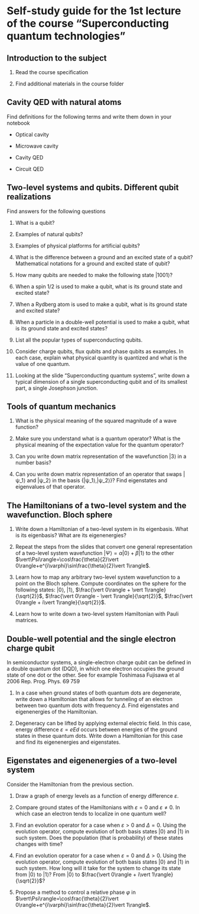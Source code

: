 # Self-study guide for the 1st lecture of the course “Superconducting quantum technologies”

## Introduction to the subject

1. Read the course specification

2. Find additional materials in the course folder

## Cavity QED with natural atoms

Find definitions for the following terms and write them down in your notebook

- Optical cavity

- Microwave cavity

- Cavity QED

- Circuit QED

## Two-level systems and qubits. Different qubit realizations

Find answers for the following questions

1. What is a qubit?

2. Examples of natural qubits?

3. Examples of physical platforms for artificial qubits?

4. What is the difference between a ground and an excited state of a qubit? Mathematical notations for a ground and excited state of qubit?

5. How many qubits are needed to make the following state |1001⟩?

6. When a spin 1/2 is used to make a qubit, what is its ground state and excited state?

7. When a Rydberg atom is used to make a qubit, what is its ground state and excited state?

8. When a particle in a double-well potential is used to make a qubit, what is its ground state and excited states?

9. List all the popular types of superconducting qubits.

10. Consider charge qubits, flux qubits and phase qubits as examples. In each case, explain what physical quantity is quantized and what is the value of one quantum.

11. Looking at the slide “Superconducting quantum systems”, write down a typical dimension of a single superconducting qubit and of its smallest part, a single Josephson junction.

## Tools of quantum mechanics

1. What is the physical meaning of the squared magnitude of a wave function?

2. Make sure you understand what is a quantum operator? What  is the physical meaning of the expectation value for the quantum operator?

3. Can you write down matrix representation of the wavefunction |3⟩ in a number basis?

4. Can you write down matrix representation of an operator that swaps  |ψ_1⟩ and  |ψ_2⟩ in the basis {|ψ_1⟩,|ψ_2⟩}? Find eigenstates and eigenvalues of that operator.

## The Hamiltonians of a two-level system and the wavefunction. Bloch sphere

1. Write down a Hamiltonian of a two-level system in its eigenbasis. What is its eigenbasis? What are its eigenenergies?

2. Repeat the steps from the slides that convert one general representation of a two-level system wavefunction $\vert \Psi\rangle =\alpha\vert 0\rangle+\beta\vert 1\rangle$ to the other $\vert\Psi\rangle=\cos\frac{\theta}{2}\vert 0\rangle+e^{i\varphi}\sin\frac{\theta}{2}\vert 1\rangle$.

3. Learn how to map any arbitrary two-level system wavefunction to a point on the Bloch sphere. Compute coordinates on the sphere for the following states: $\vert 0\rangle$, $\vert 1\rangle$, $\frac{\vert 0\rangle + \vert 1\rangle}{\sqrt{2}}$, $\frac{\vert 0\rangle - \vert 1\rangle}{\sqrt{2}}$,  $\frac{\vert 0\rangle + i\vert 1\rangle}{\sqrt{2}}$.

4. Learn how to write down a two-level system Hamiltonian with Pauli matrices.

## Double-well potential and the single electron charge qubit

In semiconductor systems, a single-electron charge qubit can be defined in a double quantum dot (DQD), in which one electron occupies the ground state of one dot or the other. See for example Toshimasa Fujisawa et al 2006 Rep. Prog. Phys. 69 759

1. In a case when ground states of both quantum dots are degenerate, write down a Hamiltonian that allows for tunneling of an electron between two quantum dots with frequency $\Delta$. Find eigenstates and eigenenergies of the Hamiltonian.

2. Degeneracy can be lifted by applying external electric field. In this case, energy difference $\varepsilon=eEd$ occurs between energies of the ground states in these quantum dots. Write down a Hamiltonian for this case and find its eigenenergies and eigenstates.

## Eigenstates and eigenenergies of a two-level system

Consider the Hamiltonian from the previous section.

1. Draw a graph of energy levels as a function of energy difference $\varepsilon$.

2. Compare ground states of the Hamiltonians with $\varepsilon=0$ and $\varepsilon \neq 0$. In which case an electron tends to localize in one quantum well?

3. Find an evolution operator for a case when $\varepsilon >0$ and $\Delta=0$. Using the evolution operator, compute evolution of both basis states $\vert 0\rangle$ and $\vert 1\rangle$ in such system. Does the population (that is probability) of these states changes with time?

4. Find an evolution operator for a case when $\varepsilon=0$ and $\Delta>0$. Using the evolution operator, compute evolution of both basis states $\vert 0\rangle$ and $\vert 1\rangle$ in such system. How long will it take for the system to change its state from $\vert 0\rangle$ to $\vert 1\rangle$? From $\vert 0\rangle$ to $\frac{\vert 0\rangle + i\vert 1\rangle}{\sqrt{2}}$?

5. Propose a method to control a relative phase $\varphi$ in $\vert\Psi\rangle=\cos\frac{\theta}{2}\vert 0\rangle+e^{i\varphi}\sin\frac{\theta}{2}\vert 1\rangle$.
















